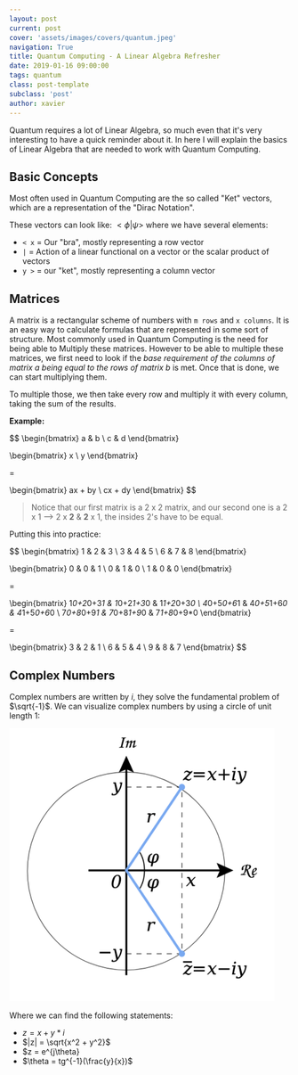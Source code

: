 ```yaml
---
layout: post
current: post
cover: 'assets/images/covers/quantum.jpeg'
navigation: True
title: Quantum Computing - A Linear Algebra Refresher
date: 2019-01-16 09:00:00
tags: quantum
class: post-template
subclass: 'post'
author: xavier
---
```


Quantum requires a lot of Linear Algebra, so much even that it's very interesting to have a quick reminder about it. In here I will explain the basics of Linear Algebra that are needed to work with Quantum Computing.

## Basic Concepts

Most often used in Quantum Computing are the so called "Ket" vectors, which are a representation of the "Dirac Notation".

These vectors can look like: $<\phi|\psi>$ where we have several elements:
* `< x` = Our "bra", mostly representing a row vector
* `|`   = Action of a linear functional on a vector or the scalar product of vectors
* `y >` = our "ket", mostly representing a column vector

## Matrices 

A matrix is a rectangular scheme of numbers with `m rows` and `x columns`. It is an easy way to calculate formulas that are represented in some sort of structure. Most commonly used in Quantum Computing is the need for being able to Multiply these matrices. However to be able to multiple these matrices, we first need to look if the *base requirement of the columns of matrix a being equal to the rows of matrix b* is met. Once that is done, we can start multiplying them.

To multiple those, we then take every row and multiply it with every column, taking the sum of the results.

**Example:**

$$
\begin{bmatrix}
a & b \\
c & d
\end{bmatrix}

\begin{bmatrix}
x \\
y
\end{bmatrix}

=

\begin{bmatrix}
ax + by \\
cx + dy
\end{bmatrix}
$$

> Notice that our first matrix is a 2 x 2 matrix, and our second one is a 2 x 1 --> 2 x **2** & **2** x 1, the insides 2's have to be equal.

Putting this into practice:

$$
\begin{bmatrix}
1 & 2 & 3 \\
3 & 4 & 5 \\
6 & 7 & 8
\end{bmatrix}

\begin{bmatrix}
0 & 0 & 1 \\
0 & 1 & 0 \\
1 & 0 & 0
\end{bmatrix}

=

\begin{bmatrix}
1*0+2*0+3*1 & 1*0+2*1+3*0 & 1*1+2*0+3*0 \\
4*0+5*0+6*1 & 4*0+5*1+6*0 & 4*1+5*0+6*0 \\
7*0+8*0+9*1 & 7*0+8*1+9*0 & 7*1+8*0+9*0
\end{bmatrix}

=

\begin{bmatrix}
3 & 2 & 1 \\
6 & 5 & 4 \\
9 & 8 & 7
\end{bmatrix}
$$

## Complex Numbers

Complex numbers are written by $i$, they solve the fundamental problem of $\sqrt{-1}$. We can visualize complex numbers by using a circle of unit length 1:

![/assets/images/posts/quantum/linear-algebra/complex-numbers2.png](/assets/images/posts/quantum/linear-algebra/complex-numbers2.png)

Where we can find the following statements:

* $z = x + y*i$
* $|z| = \sqrt{x^2 + y^2}$
* $z = e^{j\theta}
* $\theta = tg^{-1}(\frac{y}{x})$
